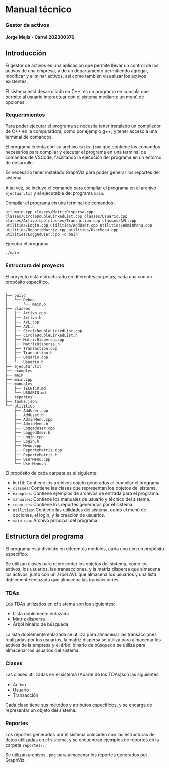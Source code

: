 # Manual técnico
### Gestor de activos
#### Jorge Mejía - Carné 202300376

## Introducción


El gestor de activos es una aplicación que permite llevar un control de los activos de una empresa, y de un departamento permitiendo agregar, modificar y eliminar activos, así como también visualizar los activos existentes.

El sistema está desarrollado en C++, es un programa en consola que permite al usuario interactuar con el sistema mediante un menú de opciones.

### Requerimientos

Para poder ejecutar el programa se necesita tener instalado un compilador de C++ en la computadora, como por ejemplo g++, y tener acceso a una terminal de comandos.

El programa cuenta con su archivo `tasks.json` que contiene los comandos necesarios para compilar y ejecutar el programa en una terminal de comandos de VSCode, facilitando la ejecución del programa en un entorno de desarrollo.

Es necesario tener instalado GraphViz para poder generar los reportes del sistema.

A su vez, se incluye el comando para compilar el programa en el archivo `ejectuar.txt` y el ejecutable del programa `main`.

Compilar el programa en una terminal de comandos:
```
g++ main.cpp classes/MatrizDispersa.cpp classes/CircleDoubleLinkedList.cpp classes/Usuario.cpp classes/Activo.cpp classes/Transaction.cpp classes/AVL.cpp utilities/Login.cpp utilities/AddUser.cpp utilities/AdminMenu.cpp utilities/ReporteMatriz.cpp utilities/UserMenu.cpp utilities/LoggedUser.cpp -o main
```

Ejecutar el programa:
```
./main
```

### Estructura del proyecto

El proyecto está estructurado en diferentes carpetas, cada una con un propósito específico.


```
.
├── build
│   └── Debug
│       └── main.o
├── classes
│   ├── Activo.cpp
│   ├── Activo.h
│   ├── AVL.cpp
│   ├── AVL.h
│   ├── CircleDoubleLinkedList.cpp
│   ├── CircleDoubleLinkedList.h
│   ├── MatrizDispersa.cpp
│   ├── MatrizDispersa.h
│   ├── Transaction.cpp
│   ├── Transaction.h
│   ├── Usuario.cpp
│   └── Usuario.h
├── ejecutar.txt
├── examples
├── main
├── main.cpp
├── manuales
│   ├── TECNICO.md
│   └── USUARIO.md
├── reportes
├── tasks.json
└── utilities
    ├── AddUser.cpp
    ├── AddUser.h
    ├── AdminMenu.cpp
    ├── AdminMenu.h
    ├── LoggedUser.cpp
    ├── LoggedUser.h
    ├── Login.cpp
    ├── Login.h
    ├── Menu.cpp
    ├── ReporteMatriz.cpp
    ├── ReporteMatriz.h
    ├── UserMenu.cpp
    └── UserMenu.h
```

El propósito de cada carpeta es el siguiente:

- `build`: Contiene los archivos objeto generados al compilar el programa.
- `classes`: Contiene las clases que representan los objetos del sistema.
- `examples`: Contiene ejemplos de archivos de entrada para el programa.
- `manuales`: Contiene los manuales de usuario y técnico del sistema.
- `reportes`: Contiene los reportes generados por el sistema.
- `utilities`: Contiene las utilidades del sistema, como el menú de opciones, el login, y la creación de usuarios.
- `main.cpp`: Archivo principal del programa.

## Estructura del programa

El programa está dividido en diferentes módulos, cada uno con un propósito específico.

Se utilizan clases para representar los objetos del sistema, como los activos, los usuarios, las transacciones, y la matriz dispersa que almacena los activos, junto con un árbol AVL que almacena los usuarios y una lista doblemente enlazada que almacena las transacciones.

### TDAs

Los TDAs utilizados en el sistema son los siguientes:

- Lista doblemente enlazada
- Matriz dispersa
- Árbol binario de búsqueda

La lista doblemente enlazada se utiliza para
almacenar las transacciones realizadas por los usuarios, la matriz dispersa se utiliza para almacenar los activos de la empresa y el árbol binario de búsqueda se utiliza para almacenar los usuarios del sistema.


### Clases

Las clases utilizadas en el sistema (Aparte de los TDAs)son las siguientes:

- Activo
- Usuario
- Transacción

Cada clase tiene sus métodos y atributos específicos, y se encarga de representar un objeto del sistema.


### Reportes

Los reportes generados por el sistema coinciden con las estructuras de datos utilizadas en el sistema, y se encuentran ejemplos de reportes en la carpeta `reportes/`.

Se utilizan archivos `.png` para almacenar los reportes generados por GraphViz.